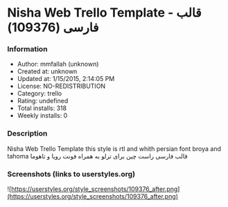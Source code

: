 # Nisha Web Trello Template - قالب فارسی (109376)

### Information
- Author: mmfallah (unknown)
- Created at: unknown
- Updated at: 1/15/2015, 2:14:05 PM
- License: NO-REDISTRIBUTION
- Category: trello
- Rating: undefined
- Total installs: 318
- Weekly installs: 0


### Description
Nisha Web Trello Template
this style is rtl and whith persian font broya and tahoma 
قالب فارسی راست چین برای ترلو به همراه فونت رویا و تاهوما


### Screenshots (links to userstyles.org)
![https://userstyles.org/style_screenshots/109376_after.png](https://userstyles.org/style_screenshots/109376_after.png)


